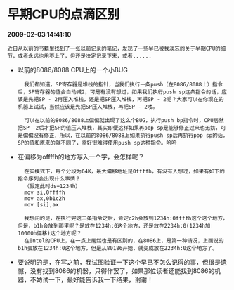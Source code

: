 # 早期CPU的点滴区别  
**2009-02-03 14:41:10**

```
近日从以前的书籍里找到了一张以前记录的笔记，发现了一些早已被我淡忘的关于早期CPU的细节，或者永远也用不上了，但还是决定记录下来，或者......
```
* 以前的8086/8088 CPU上的一个小BUG
  ```
    我们都知道，SP寄存器是堆栈的指针，当我们执行一条push（在8086/8088上）指令后，SP寄存器的值会自动减2，可是有没有想过，如果我们执行push sp这条指令的话，应该是先把SP - 2再压入堆栈，还是把SP压入堆栈，再把SP - 2呢？大家可以在你现在的机器上试试，当然应该是先把SP压入堆栈，再把SP - 2喽。
  ```
  ```
    可以在以前的8086/8088上偏偏就出现了这么个BUG，执行push bp指令时，CPU居然把SP -2后才把SP的值压入堆栈，其实即便这样如果再pop sp是能够修正过来也无妨，可是偏偏没有修正，所以，在以前的8086/8088上如果执行push sp后再执行pop sp的话，SP的值和原来的就不同了，幸好很难得使用push sp这种指令。哈哈
  ```
* 在偏移为offffh的地方写入一个字，会怎样呢？
  ```
    在实模式下，每个分段为64K，最大偏移地址是0ffffh，有没有人想过，如果有如下的指令序列会出现什么事情？
    （假定此时ds=1234h）
    mov si,0ffffh
    mov ax,0b1c2h
    mov [si],ax
  ```
  ```
    我想问的是，在执行完这三条指令之后，肯定c2h会放到1234h:0ffffh这个这个地方，但是，b1h会放到那里呢？是放在1234h:0这个地方，还是放在2234h:0(1234h加10000h偏移)这个地方呢？
    在Intel的CPU上，在一点上居然也是有区别的，在8086上，是第一种请况，上面说的b1h会放在1234h:0这个地方，但是从80186开始，就变成放在2234h:0这个地方了。
  ```
* 要说明的是，在写之前，我试图验证一下这个早已不怎么记得的事，但很是遗憾，没有找到8086的机器，只得作罢了，如果那位读者还能找到8086的机器，不妨试一下，最好能告诉我一下结果，谢谢！
